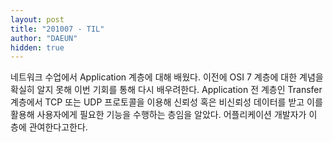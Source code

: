 ```yaml
---
layout: post
title: "201007 - TIL"
author: "DAEUN"
hidden: true
---
```


네트워크 수업에서 Application 계층에 대해 배웠다. 이전에 OSI 7 계층에 대한 계념을 확실히 알지 못해 이번 기회를 통해 다시 배우려한다. Application 전 계층인 Transfer 계층에서 TCP 또는 UDP 프로토콜을 이용해 신뢰성 혹은 비신뢰성 데이터를 받고 이를 활용해 사용자에게 필요한 기능을 수행하는 층임을 알았다. 어플리케이션 개발자가 이 층에 관여한다고한다.